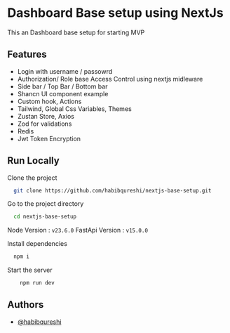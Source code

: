 # Dashboard Base setup using NextJs

This an Dashboard base setup for starting MVP

## Features

- Login with username / passowrd
- Authorization/ Role base Access Control using nextjs midleware
- Side bar / Top Bar / Bottom bar
- Shancn UI component example
- Custom hook, Actions
- Tailwind, Global Css Variables, Themes
- Zustan Store, Axios
- Zod for validations
- Redis
- Jwt Token Encryption

## Run Locally

Clone the project

```bash
  git clone https://github.com/habibqureshi/nextjs-base-setup.git
```

Go to the project directory

```bash
  cd nextjs-base-setup
```

Node Version : `v23.6.0`
FastApi Version : `v15.0.0`

Install dependencies

```bash
  npm i
```


Start the server

```bash
    npm run dev
```
## Authors

- [@habibqureshi](https://github.com/habibqureshi)
